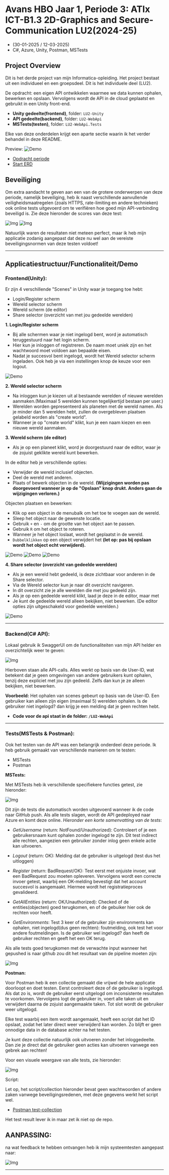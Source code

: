 # Avans HBO Jaar 1, Periode 3: ATIx ICT-B1.3 2D-Graphics and Secure-Communication LU2(2024-25)
- (30-01-2025 / 12-03-2025)
- C#, Azure, Unity, Postman, MSTests

## Project Overview
Dit is het derde project van mijn Informatica-opleiding. Het project bestaat uit een individueel en een groepsdeel. Dit is het individuele deel (LU2).

De opdracht: een eigen API ontwikkelen waarmee we data kunnen ophalen, bewerken en opslaan. Vervolgens wordt de API in de cloud geplaatst en gebruikt in een Unity front-end.
- **Unity gedeelte(frontend)**, folder: `LU2-Unity`
- **API gedeelte(backend)**, folder: `LU2-WebApi`
- **MSTests(testen)**, folder: `LU2-WebApi.Tests`

Elke van deze onderdelen krijgt een aparte sectie waarin ik het verder behandel in deze README.

Preview:
![Demo](Assets/Gif/delete-world.gif)

- [Opdracht periode](Assets/Opdrachtbeschrijving.pdf)
- [Start ERD](Assets/Erd_db.PNG)

## Beveiliging
Om extra aandacht te geven aan een van de grotere onderwerpen van deze periode, namelijk beveiliging, heb ik naast verschillende aanvullende veiligheidsmaatregelen (zoals HTTPS, rate-limiting en andere technieken) ook online tests uitgevoerd om te verifiëren hoe goed mijn API-verbinding beveiligd is. Zie deze hieronder de scores van deze test:

![Img](Assets/SSL-report.PNG)
![Img](Assets/security-header-check.PNG)

Natuurlijk waren de resultaten niet meteen perfect, maar ik heb mijn applicatie zodanig aangepast dat deze nu wel aan de vereiste beveiligingsnormen van deze testen voldoet!

---

## Applicatiestructuur/Functionaliteit/Demo

### Frontend(Unity):
Er zijn 4 verschillende "Scenes" in Unity waar je toegang toe hebt:
- Login/Register scherm
- Wereld selector scherm
- Wereld scherm (de editor)
- Share selector (overzicht van met jou gedeelde werelden)

**1. Login/Register scherm**
- Bij alle schermen waar je niet ingelogd bent, word je automatisch teruggestuurd naar het login scherm.
- Hier kun je inloggen of registreren. De naam moet uniek zijn en het wachtwoord moet voldoen aan bepaalde eisen.
- Nadat je succesvol bent ingelogd, wordt het Wereld selector scherm ingeladen. Ook heb je via een instellingen knop de keuze voor een logout.

![Demo](Assets/Gif/Login-Register.gif)

**2. Wereld selector scherm**
- Na inloggen kun je kiezen uit al bestaande werelden of nieuwe werelden aanmaken.(Maximaal 5 werelden kunnen tegelijkertijd bestaan per user.)
- Werelden worden gepresenteerd als planeten met de wereld namen. Als je minder dan 5 werelden hebt, zullen de overgebleven plaatsen gelabeld worden als "create world".
- Wanneer je op "create world" klikt, kun je een naam kiezen en een nieuwe wereld aanmaken.

**3. Wereld scherm (de editor)**
- Als je op een planeet klikt, word je doorgestuurd naar de editor, waar je de zojuist geklikte wereld kunt bewerken.

In de editor heb je verschillende opties:
- Verwijder de wereld inclusief objecten.
- Deel de wereld met anderen.
- Plaats of bewerk objecten in de wereld. **(Wijzigingen worden pas doorgevoerd wanneer je op de "Opslaan" knop drukt. Anders gaan de wijzigingen verloren.)**

Objecten plaatsen en bewerken:
- Klik op een object in de menubalk om het toe te voegen aan de wereld.
- Sleep het object naar de gewenste locatie.
- Gebruik `+` en `-` om de grootte van het object aan te passen.
- Gebruik `R` om het object te roteren.
- Wanneer je het object loslaat, wordt het geplaatst in de wereld.
- `Dubbelklikken` op een object verwijdert het **(let op: pas bij opslaan wordt het object echt verwijderd).**

![Demo](Assets/Gif/Create-edit-save-world.gif)
![Demo](Assets/Gif/Delete-Object.gif)
![Demo](Assets/Gif/delete-world.gif)

**4. Share selector (overzicht van gedeelde werelden)**
- Als je een wereld hebt gedeeld, is deze zichtbaar voor anderen in de Share selector.
- Via de Wereld selector kun je naar dit overzicht navigeren.
- In dit overzicht zie je alle werelden die met jou gedeeld zijn.
- Als je op een gedeelde wereld klikt, laad je deze in de editor, maar met 
- Je kunt de gedeelde wereld alleen bekijken, niet bewerken. (De editor opties zijn uitgeschakeld voor gedeelde werelden.)

![Demo](Assets/Gif/Share-world.gif)

---

### Backend(C# API):
Lokaal gebruik ik SwaggerUI om de functionaliteiten van mijn API helder en overzichtelijk weer te geven:

![Img](Assets/swagger.PNG)

Hierboven staan alle API-calls. Alles werkt op basis van de User-ID, wat betekent dat je geen omgevingen van andere gebruikers kunt ophalen, tenzij deze expliciet met jou zijn gedeeld. Zelfs dan kun je ze alleen bekijken, niet bewerken.

**Voorbeeld:** Het ophalen van scenes gebeurt op basis van de User-ID. Een gebruiker kan alleen zijn eigen (maximaal 5) werelden ophalen. Is de gebruiker niet ingelogd? dan krijg je een melding dat je geen rechten hebt.

- **Code voor de api staat in de folder: `/LU2-WebApi`**

---

### Tests(MSTests & Postman):
Ook het testen van de API was een belangrijk onderdeel deze periode. Ik heb gebruik gemaakt van verschillende manieren om te testen:
- MSTests
- Postman

**MSTests:**

Met MSTests heb ik verschillende specifiekere functies getest, zie hieronder:

![Img](Assets/Test-result.PNG)

Dit zijn de tests die automatisch worden uitgevoerd wanneer ik de code naar GitHub push. Als alle tests slagen, wordt de API gedeployed naar Azure en komt deze online. _Hieronder een korte samenvatting van de tests_:

- _GetUsername_ (return: NotFound/Unauthorized): Controleert of je een gebruikersnaam kunt ophalen zonder ingelogd te zijn. Dit test indirect alle rechten, aangezien een gebruiker zonder inlog geen enkele actie kan uitvoeren.

- _Logout_ (return: OK): Melding dat de gebruiker is uitgelogd (test dus het uitloggen)

- _Register_ (return: BadRequest/OK): Test eerst met onjuiste invoer, wat een BadRequest zou moeten opleveren. Vervolgens wordt een correcte invoer getest, waarbij een OK-melding bevestigt dat het account succesvol is aangemaakt. Hiermee wordt het registratieproces gevalideerd.

- _GetAllEntities_ (return: OK/Unauthorized): Checked of de entities(objecten) goed terugkomen, en of de gebuiker hier ook de rechten voor heeft.

- _GetEnvironments_: Test 3 keer of de gebruiker zijn environments kan ophalen, niet ingelogd(dus geen rechten): foutmelding, ook test het voor andere foutmeldingen. Is de gebruiker wel ingelogd? dan heeft de gebruiker rechten en geeft het een OK terug.

Als alle tests goed terugkomen met de verwachte input wanneer het gepushed is naar github zou dit het resultaat van de pipeline moeten zijn:

![Img](Assets/pipeline.PNG)


**Postman:**

Voor Postman heb ik een collectie gemaakt die vrijwel de hele applicatie doorloopt en doet testen. Eerst controleert deze of de gebruiker is ingelogd. Als dat zo is, wordt de gebruiker eerst uitgelogd om inconsistente resultaten te voorkomen. Vervolgens logt de gebruiker in, voert alle taken uit en verwijdert daarna de zojuist aangemaakte taken. Tot slot wordt de gebruiker weer uitgelogd.

Elke test waarbij een item wordt aangemaakt, heeft een script dat het ID opslaat, zodat het later direct weer verwijderd kan worden. Zo blijft er geen onnodige data in de database achter na het testen.

Je kunt deze collectie natuurlijk ook uitvoeren zonder het inloggedeelte. Dan zie je direct dat de gebruiker geen acties kan uitvoeren vanwege een gebrek aan rechten!

Voor een visuele weergave van alle tests, zie hieronder:

![Img](Assets/Postman.PNG)


Script:

Let op, het script/collection hieronder bevat geen wachtwoorden of andere zaken vanwege beveiligingsredenen, met deze gegevens werkt het script wel.
- [Postman test-collection](Assets/LU2-WebApi.postman_collection.json)

Het test result lever ik in maar zet ik niet op de repo.

## AANPASSING:
na wat feedback te hebben ontvangen heb ik mijn systeemtesten aangepast naar:

![Img](Assets/Postman-nieuw.PNG)

---
